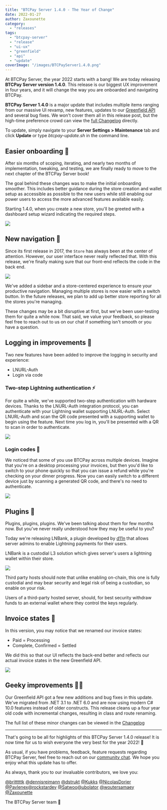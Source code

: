 ```yaml
---
title: "BTCPay Server 1.4.0 - The Year of Change"
date: 2022-01-27
author: Zaxounette
category:
  - "releases"
tags:
  - "btcpay-server"
  - "release"
  - "ui-ux"
  - "greenfield"
  - "api"
  - "update"
coverImage: "/images/BTCPayServer1.4.0.png"
---
```


At BTCPay Server, the year 2022 starts with a bang!
We are today releasing **BTCPay Server version 1.4.0**. This release is our biggest UX improvement in four years, and it will change the way you are onboarded and navigating BTCPay.

**BTCPay Server 1.4.0** is a major update that includes multiple items ranging from our massive UI revamp, new features, updates to our [Greenfield API](https://docs.btcpayserver.org/API/Greenfield/v1/) and several bug fixes. We won't cover them all in this release post, but the high-time preference crowd can view the [full Changelog](https://github.com/btcpayserver/btcpayserver/releases) directly.

To update, simply navigate to your **Server Settings > Maintenance** tab and click **Update** or type *btcpay-update.sh* in the command line.

## Easier onboarding 🎨

After six months of scoping, iterating, and nearly two months of implementation, tweaking, and testing, we are finally ready to move to the next chapter of the BTCPay Server book!

The goal behind these changes was to make the initial onboarding smoother. This includes better guidance during the store creation and wallet setup as accessible as possible to the new users while still enabling our power users to access the more advanced features available easily.

Starting 1.4.0, when you create a new store, you'll be greeted with a dashboard setup wizard indicating the required steps.

![](/images/1.4.0-Store-creation.png)

## New navigation 🏪

Since its first release in 2017, the `Store` has always been at the center of attention. However, our user interface never really reflected that. With this release, we're finally making sure that our front-end reflects the code in the back end.

![](/images/1.4.0-SidebarNav.png)

We've added a sidebar and a store-centered experience to ensure your productive navigation. Managing multiple stores is now easier with a switch button. In the future releases, we plan to add up better store reporting for all the stores you're managing.

These changes may be a bit disruptive at first, but we've been user-testing them for quite a while now. That said, we value your feedback, so please feel free to reach out to us on our chat if something isn't smooth or you have a question.

## Logging in improvements 🔐

Two new features have been added to improve the logging in security and experience:
- LNURL-Auth
- Login via code

### Two-step Lightning authentication ⚡

For quite a while, we've supported two-step authentication with hardware devices. Thanks to the LNURL-Auth integration protocol, you can authenticate with your Lightning wallet supporting LNURL-Auth. Select LNURL-Auth and scan the QR code presented with a supporting wallet to begin using the feature. Next time you log in, you'll be presented with a QR to scan in order to authenticate.

![](/images/1.4.0-lnurl-auth.png)

### Login codes 📱

We noticed that some of you use BTCPay across multiple devices. Imagine that you're on a desktop processing your invoices, but then you'd like to switch to your phone quickly so that you can issue a refund while you're checking on your dinner progress. Now you can easily switch to a different device just by scanning a generated QR code, and there's no need to authenticate.

![](/images/1.4.0-login-codes.png)

## Plugins 🔌

Plugins, plugins, plugins. We've been talking about them for few months now. But you've never really understood how they may be useful to you?

Today we're releasing LNBank, a plugin developed by [d11n](https://twitter.com/_d11n_) that allows server admins to enable Lightning payments for their users.

LNBank is a custodial L3 solution which gives server's users a lightning wallet within their store.

![](/images/1.4.0-lnbank.png)

Third party hosts should note that unlike enabling on-chain, this one is fully custodial and may bear security and legal risk of being a custodian, so enable on your risk.

Users of a third-party hosted server, should, for best security withdraw funds to an external wallet where they control the keys regularly.

## Invoice states 🧾

In this version, you may notice that we renamed our invoice states:

- Paid = Processing
- Complete, Confirmed = Settled

We did this so that our UI reflects the back-end better and reflects our actual invoice states in the new Greenfield API.

![](/images/1.4.0invoice-state.png)

## Geeky improvements 🧑‍💻

Our Greenfield API got a few new additions and bug fixes in this update. We've migrated from .NET 3.1 to .NET 6.0 and are now using modern C# 10.0 features instead of older constructs. This release cleans up a four year old code with incremental changes, resulting in class and route renaming.


The full list of these minor changes can be viewed in the [Changelog](https://github.com/btcpayserver/btcpayserver/releases)

----

That's going to be all for highlights of this BTCPay Server 1.4.0 release!
It is now time for us to wish everyone the very best for the year 2022! 💚

As usual, if you have problems, feedback, feature requests regarding BTCPay Server, feel free to reach out on our [community chat](https://chat.btcpayserver.org/). We hope you enjoy what this update has to offer.

As always, thank you to our invaluable contributors, we love you:

[@britttttk](https://github.com/britttttk) [@dennisreimann](https://github.com/dennisreimann) [@dstrukt](https://github.com/dstrukt) [@Kukks](https://github.com/kukks/) [@NicolasDorier](https://github.com/nicolasdorier/) [@Pavlenex](https://github.com/pavlenex/)[@rockstardev](https://github.com/rockstardev/) [@Satwoo](https://github.com/satwo)[@ubolator](https://github.com/bolatovumar) [@woutersamaey](https://github.com/woutersamaey) [@Zaxounette](https://github.com/zaxounette)

The BTCPay Server team 💚
